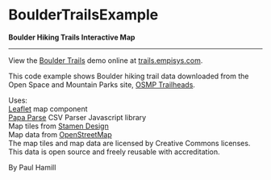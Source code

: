 # BoulderTrailsExample

**Boulder Hiking Trails Interactive Map**

---
View the [Boulder Trails](http://trails.empisys.com/) demo online at [trails.empisys.com](http://trails.empisys.com/).

This code example shows Boulder hiking trail data downloaded from the Open Space and Mountain Parks site, [OSMP Trailheads](https://bouldercolorado.gov/open-data/city-of-boulder-osmp-trailheads/).  
  
Uses:  
[Leaflet](https://leafletjs.com) map component  
[Papa Parse](https://www.papaparse.com) CSV Parser Javascript library  
Map tiles from [Stamen Design](http://maps.stamen.com)  
Map data from [OpenStreetMap](https://www.openstreetmap.org)  
The map tiles and map data are licensed by Creative Commons licenses. This data is open source and freely reusable with accreditation.  

By Paul Hamill